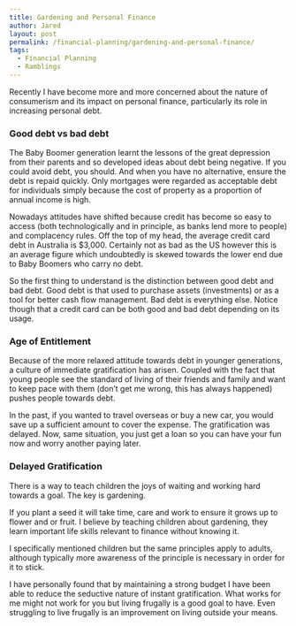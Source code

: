 ```yaml
---
title: Gardening and Personal Finance
author: Jared
layout: post
permalink: /financial-planning/gardening-and-personal-finance/
tags:
  - Financial Planning
  - Ramblings
---
```

Recently I have become more and more concerned about the nature of consumerism and its impact on personal finance, particularly its role in increasing personal debt.

### Good debt vs bad debt

The Baby Boomer generation learnt the lessons of the great depression from their parents and so developed ideas about debt being negative. If you could avoid debt, you should. And when you have no alternative, ensure the debt is repaid quickly. Only mortgages were regarded as acceptable debt for individuals simply because the cost of property as a proportion of annual income is high.

Nowadays attitudes have shifted because credit has become so easy to access (both technologically and in principle, as banks lend more to people) and complacency rules. Off the top of my head, the average credit card debt in Australia is $3,000. Certainly not as bad as the US however this is an average figure which undoubtedly is skewed towards the lower end due to Baby Boomers who carry no debt.

So the first thing to understand is the distinction between good debt and bad debt. Good debt is that used to purchase assets (investments) or as a tool for better cash flow management. Bad debt is everything else. Notice though that a credit card can be both good and bad debt depending on its usage.

### Age of Entitlement

Because of the more relaxed attitude towards debt in younger generations, a culture of immediate gratification has arisen. Coupled with the fact that young people see the standard of living of their friends and family and want to keep pace with them (don’t get me wrong, this has always happened) pushes people towards debt.

In the past, if you wanted to travel overseas or buy a new car, you would save up a sufficient amount to cover the expense. The gratification was delayed. Now, same situation, you just get a loan so you can have your fun now and worry another paying later.

### Delayed Gratification

There is a way to teach children the joys of waiting and working hard towards a goal. The key is gardening.

If you plant a seed it will take time, care and work to ensure it grows up to flower and or fruit. I believe by teaching children about gardening, they learn important life skills relevant to finance without knowing it.

I specifically mentioned children but the same principles apply to adults, although typically more awareness of the principle is necessary in order for it to stick.

I have personally found that by maintaining a strong budget I have been able to reduce the seductive nature of instant gratification. What works for me might not work for you but living frugally is a good goal to have. Even struggling to live frugally is an improvement on living outside your means.

